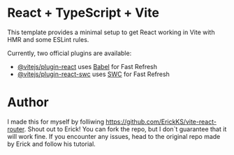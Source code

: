 # React + TypeScript + Vite

This template provides a minimal setup to get React working in Vite with HMR and some ESLint rules.

Currently, two official plugins are available:

- [@vitejs/plugin-react](https://github.com/vitejs/vite-plugin-react/blob/main/packages/plugin-react/README.md) uses [Babel](https://babeljs.io/) for Fast Refresh
- [@vitejs/plugin-react-swc](https://github.com/vitejs/vite-plugin-react-swc) uses [SWC](https://swc.rs/) for Fast Refresh

# Author

I made this for myself by folliwing https://github.com/ErickKS/vite-react-router. Shout out to Erick!
You can fork the repo, but I don`t guarantee that it will work fine. If you encounter any issues, head to the original repo made by Erick and follow his tutorial.
